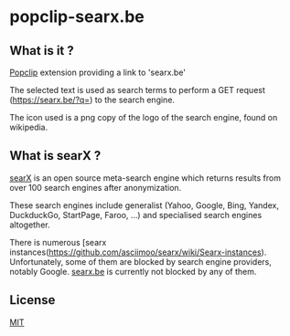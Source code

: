 # popclip-searx.be



## What is it ?

[Popclip](https://pilotmoon.com/popclip/) extension providing a link to  'searx.be'

The selected text is used as search terms to perform a GET request (https://searx.be/?q=) to the search engine.

The icon used is a png copy of the logo of the search engine, found on wikipedia.



## What is searX ?

[searX](https://github.com/asciimoo/searx) is an open source meta-search engine which returns results from over 100 search engines after anonymization. 



These search engines include generalist (Yahoo, Google, Bing, Yandex, DuckduckGo, StartPage, Faroo, …) and specialised search engines altogether.



There is numerous [searx instances(https://github.com/asciimoo/searx/wiki/Searx-instances). Unfortunately, some of them are blocked by search engine providers, notably Google. [searx.be](https://searx.be) is currently not blocked by any of them.



## License

[MIT](https://opensource.org/licenses/MIT)
